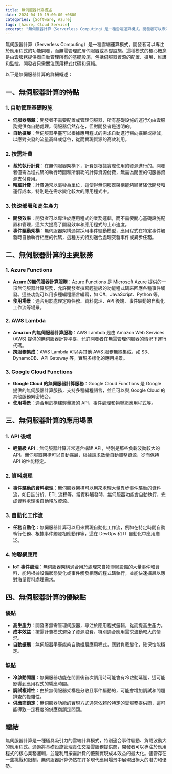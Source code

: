 ```yaml
---
title: 無伺服器計算概述
date: 2024-04-10 19:00:00 +0800
categories: [Software, Azure]
tags: [Azure, Cloud Service] 
excerpt: "無伺服器計算（Serverless Computing）是一種雲端運算模式，開發者可以專注於應用程式的功能開發，而無需管理底層伺服器或基礎設施。"
---
```


無伺服器計算（Serverless Computing）是一種雲端運算模式，開發者可以專注於應用程式的功能開發，而無需管理底層伺服器或基礎設施。這種模式的核心概念是由雲服務提供商自動管理所有的基礎設施，包括伺服器資源的配置、擴展、維護和監控，開發者只需關注應用程式代碼和邏輯。

以下是無伺服器計算的詳細概述：

## **一、無伺服器計算的特點**

### **1. 自動管理基礎設施**
   - **伺服器隱藏**：開發者不需要配置或管理伺服器，所有基礎設施的運行均由雲服務提供商自動處理。伺服器仍然存在，但對開發者是透明的。
   - **自動擴展**：無伺服器平臺可以根據應用程式的需求自動進行橫向擴展或縮減，以應對突發的流量高峰或低谷，從而實現資源的高效利用。

### **2. 按需計費**
   - **基於執行計費**：在無伺服器架構下，計費是根據實際使用的資源進行的。開發者僅需為程式碼的執行時間和所消耗的計算資源付費，無需為閒置的伺服器資源支付費用。
   - **精細計費**：計費通常以毫秒為單位，這使得無伺服器架構能夠顯著降低開發和運行成本，特別是在需求變化較大的應用程式中。

### **3. 快速部署和高生產力**
   - **開發效率**：開發者可以專注於應用程式的業務邏輯，而不需要關心基礎設施配置和管理，這大大提高了開發效率和應用程式的上市速度。
   - **事件驅動架構**：無伺服器架構通常採用事件驅動模型，應用程式在特定事件觸發時自動執行相應的代碼，這種方式特別適合處理突發事件或異步任務。

## **二、無伺服器計算的主要服務**

### **1. Azure Functions**
   - **Azure 的無伺服器計算服務**：Azure Functions 是 Microsoft Azure 提供的一項無伺服器計算服務，允許開發者撰寫輕量級的功能程式碼來回應各種事件觸發。這些功能可以用多種編程語言編寫，如 C#、JavaScript、Python 等。
   - **使用場景**：適合用於處理定時任務、資料處理、API 後端、事件驅動的自動化工作流等場景。

### **2. AWS Lambda**
   - **Amazon 的無伺服器計算服務**：AWS Lambda 是由 Amazon Web Services (AWS) 提供的無伺服器計算平臺，允許開發者在無需管理伺服器的情況下運行代碼。
   - **跨服務集成**：AWS Lambda 可以與其他 AWS 服務無縫集成，如 S3、DynamoDB、API Gateway 等，實現多樣化的應用場景。

### **3. Google Cloud Functions**
   - **Google Cloud 的無伺服器計算服務**：Google Cloud Functions 是 Google 提供的無伺服器計算服務，支持多種編程語言，並且可以與 Google Cloud 的其他服務緊密結合。
   - **使用場景**：適合用於構建輕量級的 API、事件處理和物聯網應用程式等。

## **三、無伺服器計算的應用場景**

### **1. API 後端**
   - **輕量級 API**：無伺服器計算非常適合構建 API，特別是那些負載波動較大的 API。無伺服器架構可以自動擴展，根據請求數量自動調整資源，從而保持 API 的性能穩定。

### **2. 資料處理**
   - **事件驅動的資料處理**：無伺服器架構可以用來處理大量異步事件驅動的資料流，如日誌分析、ETL 流程等。當資料觸發時，無伺服器功能會自動執行，完成資料處理後自動釋放資源。

### **3. 自動化工作流**
   - **任務自動化**：無伺服器計算可以用來實現自動化工作流，例如在特定時間自動執行任務、根據事件觸發相應動作等，這在 DevOps 和 IT 自動化中應用廣泛。

### **4. 物聯網應用**
   - **IoT 事件處理**：無伺服器架構適合用於處理來自物聯網設備的大量事件和資料，能夠根據設備狀態變化或事件觸發相應的程式碼執行，並能快速擴展以應對海量資料處理需求。

## **四、無伺服器計算的優缺點**

### **優點**
   - **高生產力**：開發者無需管理伺服器，專注於應用程式邏輯，從而提高生產力。
   - **成本效益**：按需計費模式避免了資源浪費，特別適合應用需求波動較大的情況。
   - **自動擴展**：無伺服器平臺能夠自動擴展應用程式，應對負載變化，確保性能穩定。

### **缺點**
   - **冷啟動問題**：無伺服器功能在閒置後首次調用時可能會有冷啟動延遲，這可能影響到應用程式的響應時間。
   - **調試複雜性**：由於無伺服器架構是分散且事件驅動的，可能會增加調試和問題排查的複雜性。
   - **供應商鎖定**：無伺服器功能的實現方式通常依賴於特定的雲服務提供商，這可能導致一定程度的供應商鎖定問題。

## **總結**

無伺服器計算是一種極具吸引力的雲端計算模式，特別適合事件驅動、負載波動大的應用程式。通過將基礎設施管理責任交給雲服務提供商，開發者可以專注於應用程式的核心業務邏輯，並能利用按需計費的優勢實現成本效益的最大化。儘管存在一些挑戰和限制，無伺服器計算仍然在許多現代應用場景中展現出極大的潛力和優勢。
